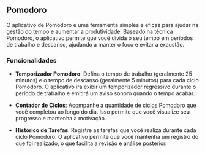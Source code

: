 ## Pomodoro


O aplicativo de Pomodoro é uma ferramenta simples e eficaz para ajudar na gestão do tempo e aumentar a produtividade. Baseado na técnica Pomodoro, o aplicativo permite que você divida o seu tempo em períodos de trabalho e descanso, ajudando a manter o foco e evitar a exaustão.

### Funcionalidades

- **Temporizador Pomodoro**: Defina o tempo de trabalho (geralmente 25 minutos) e o tempo de descanso (geralmente 5 minutos) para cada ciclo Pomodoro. O aplicativo irá exibir um temporizador regressivo durante o período de trabalho e emitirá um aviso sonoro quando o tempo acabar.

- **Contador de Ciclos**: Acompanhe a quantidade de ciclos Pomodoro que você completou ao longo do dia. Isso permite que você visualize seu progresso e mantenha a motivação.

- **Histórico de Tarefas**: Registre as tarefas que você realiza durante cada ciclo Pomodoro. O aplicativo permite que você mantenha um registro do que foi realizado, o que facilita a revisão e análise posterior.
